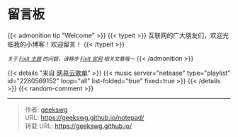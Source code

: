 # 留言板

{{< admonition tip "Welcome" >}}
{{< typeit >}}
  互联网的广大朋友们，欢迎光临我的小博客！欢迎留言！
{{< /typeit >}}

<small>*关于 [FixIt 主题](https://github.com/hugo-fixit/FixIt) 的问题，请移步 [FixIt 官网](https://fixit.lruihao.cn) 相关文章哦～*</small>
{{< /admonition >}}

{{< details "来自 [网易云歌单](https://music.163.com/#/playlist?id=2280569152)" >}}
{{< music server="netease" type="playlist" id="2280569152" loop="all" list-folded="true" fixed=true >}}
{{< /details >}}
{{< random-comment >}}




---

> 作者: [geekswg](https://geekswg.github.io)  
> URL: https://geekswg.github.io/notepad/  
> 转载 URL: https://geekswg.github.io/

